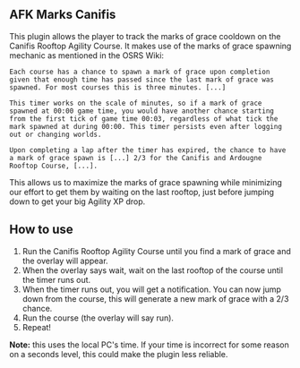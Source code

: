 ## AFK Marks Canifis
This plugin allows the player to track the marks of grace cooldown on the Canifis Rooftop Agility Course. It makes use of the marks of grace spawning mechanic as mentioned in the OSRS Wiki:

    Each course has a chance to spawn a mark of grace upon completion given that enough time has passed since the last mark of grace was spawned. For most courses this is three minutes. [...]

    This timer works on the scale of minutes, so if a mark of grace spawned at 00:00 game time, you would have another chance starting from the first tick of game time 00:03, regardless of what tick the mark spawned at during 00:00. This timer persists even after logging out or changing worlds.

    Upon completing a lap after the timer has expired, the chance to have a mark of grace spawn is [...] 2/3 for the Canifis and Ardougne Rooftop Course, [...].

This allows us to maximize the marks of grace spawning while minimizing our effort to get them by waiting on the last rooftop, just before jumping down to get your big Agility XP drop.
 
## How to use
1. Run the Canifis Rooftop Agility Course until you find a mark of grace and the overlay will appear.
2. When the overlay says wait, wait on the last rooftop of the course until the timer runs out.
3. When the timer runs out, you will get a notification. You can now jump down from the course, this will generate a new mark of grace with a 2/3 chance.
4. Run the course (the overlay will say run).
5. Repeat!

**Note:** this uses the local PC's time. If your time is incorrect for some reason on a seconds level, this could make the plugin less reliable.
